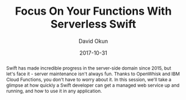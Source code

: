 ---
title: "Focus On Your Functions With Serverless Swift"
date: 2017-10-31
author: David Okun
abstract: Swift has made incredible progress in the server-side domain since 2015, but let's face it - server maintenance isn't always fun. Thanks to OpenWhisk and IBM Cloud Functions, you don't have to worry about it. In this session, we'll take a glimpse at how quickly a Swift developer can get a managed web service up and running, and how to use it in any application.
geo: San Francisco, CA, USA
location: Swift Summit
slide_url: https://speakerdeck.com/dokun1/focus-on-your-functions-with-serverless-swift
location_url: https://swiftsummit.net
---